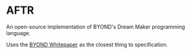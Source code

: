 # AFTR

An open-source implementation of BYOND's Dream Maker programming language.

Uses the [BYOND Whitepaper](http://www.byond.com/developer/articles/whitepaper)
as the closest thing to specification.
